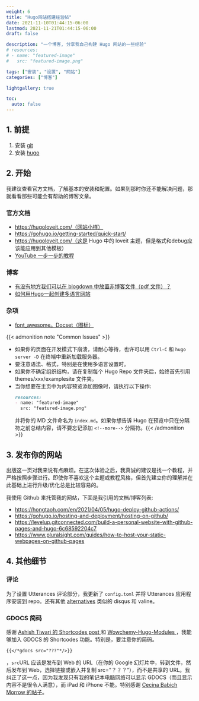 ```yaml
---
weight: 6
title: "Hugo网站搭建经验帖"
date: 2021-11-10T01:44:15-06:00
lastmod: 2021-11-21T01:44:15-06:00
draft: false

description: "一个博客, 分享我自己构建 Hugo 网站的一些经验"
# resources:
# - name: "featured-image"
#   src: "featured-image.png"

tags: ["安装", "设置", "网站"]
categories: ["博客"]

lightgallery: true

toc:
  auto: false
---
```


<!--more-->
<!-- ![](/images/Hugo-Logo.png "A blog that shares some of my own experiences with building Hugo website.") -->

## 1. 前提

1. 安装 [git](https://git-scm.com/book/en/v2/Getting-Started-Installing-Git)
2. 安装 [hugo](https://gohugo.io/getting-started/quick-start/)

## 2. 开始

我建议查看官方文档，了解基本的安装和配置。如果到那时你还不能解决问题，那就看看那些可能会有帮助的博客文章。

### 官方文档

* https://hugoloveit.com/（网站小样）
* https://gohugo.io/getting-started/quick-start/
* https://hugoloveit.com/（这是 Hugo 中的 loveit 主题，但是格式和debug应该能应用到其他模板）
* [YouTube 一步一步的教程](https://www.youtube.com/watch?v=5GnFZ8XpMak)

### 博客

* [有没有地方我们可以在 blogdown 中放置非博客文件（pdf 文件）？](https://community.rstudio.com/t/is-there-a-place-we-can-put-non-blog-files-pdf-files-in-blogdown/10138/3)
* [如何用Hugo一起创建多语言网站](https://yonkov.github.io/post/how-to-make-a-mulilingual-website-with-hugo/)

### 杂项

* [font_awesome。Docset（图标）](https://kapeli.com/cheat_sheets/Font_Awesome.docset/Contents/Resources/Documents/index)

{{< admonition note "Common Issues" >}}
* 如果你的页面在开发模式下崩溃，请耐心等待，也许可以用 ```Ctrl-C``` 和 ```hugo server -D``` 在终端中重新加载服务器。
* 要注意语法、格式，特别是在使用多语言设置时。
* 如果你不确定组织结构，请在复制每个 Hugo Repo 文件夹后，始终首先引用 themes/xxx/examplesite 文件夹。
* 当你想要在主页中为内容预览添加图像时，请执行以下操作:
  ``` Markdown
  resources:
  - name: "featured-image"
    src: "featured-image.png" 
  ```
  并将你的 MD 文件命名为 ```index.md```。如果你想告诉 Hugo 在预览中只在分隔符之前总结内容，请不要忘记添加 ```<!--more-->``` 分隔符。{{< /admonition >}}

## 3. 发布你的网站

出版这一页对我来说有点麻烦。在这次体验之后，我真诚的建议是找一个教程，并严格按照步骤进行。即使你不喜欢这个主题或教程风格，但首先建立你的理解并在此基础上进行升级/优化总是比较容易的。

我使用 Github 来托管我的网站，下面是我引用的文档/博客列表:

* https://hongtaoh.com/en/2021/04/05/hugo-deploy-github-actions/
* https://gohugo.io/hosting-and-deployment/hosting-on-github/
* https://levelup.gitconnected.com/build-a-personal-website-with-github-pages-and-hugo-6c68592204c7
* https://www.pluralsight.com/guides/how-to-host-your-static-webpages-on-github-pages

## 4. 其他细节

### 评论
为了设置 Utterances 评论部分，我更新了 ```config.toml``` 并将 Utterances 应用程序安装到 repo。还有其他 [alternatives](https://gohugo.io/content-management/comments/) 类似的 disqus 和 valine。

### GDOCS 简码
感谢 [Ashish Tiwari 的 Shortcodes post ](https://ashish.one/gist/add-responsive-google-slides-on-hugo/) 和 [Wowchemy-Hugo-Modules ](https://github.com/linozen/wowchemy-hugo-modules)，我能够加入 GDOCS 的 Shortcodes 功能。特别是，要注意你的简码。
```code
{{</*gdocs src="???"*/>}}
```
，```src```URL 应该是发布到 Web 的 URL（在你的 Google 幻灯片中，转到文件，然后发布到 Web，选择链接或嵌入并复制 src="？？？”），而不是共享的 URL。我纠正了这一点，因为我发现只有我的笔记本电脑网络可以显示 GDOCS（而且显示内容不是很令人满意），而 iPad 和 iPhone 不能。特别感谢 [Cecina Babich Morrow 的帖子](https://babichmorrowc.github.io/post/add-google-doc/)。